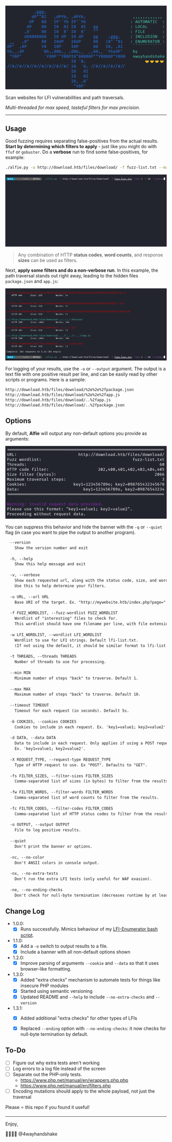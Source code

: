 ![banner](images/banner.png)

Scan websites for LFI vulnerabilities and path traversals.

*Multi-threaded for max speed, tasteful filters for max precision.*

---

## Usage

Good fuzzing requires separating false-positives from the actual results. **Start by determining which filters to apply** - just like you might do with `ffuf` or `gobuster`. Do a **verbose** run to find some false-positives, for example:

```bash
./alfie.py -u http://download.htb/files/download/ -f fuzz-list.txt --max 3 -t 60 --verbose
```

![false-positive](images/false-positive.gif)

> Any combination of HTTP **status codes**, **word counts**, and response **sizes** can be used as filters.

Next, **apply some filters and do a non-verbose run**. In this example, the path traversal stands out right away, leading to the hidden files `package.json` and `app.js`:

![lfi-test](images/lfi-test.gif)

For logging of your results, use the `-o` or `--output` argument. The output is a text file with one positive result per line, and can be easily read by other scripts or programs. Here is a sample:

```
http://download.htb/files/download/%2e%2e%2fpackage.json
http://download.htb/files/download/%2e%2e%2fapp.js
http://download.htb/files/download/..%2fapp.js
http://download.htb/files/download/..%2fpackage.json
```



## Options

By default, **Alfie** will output any non-default options you provide as arguments:

![options display](images/options%20display.png)

You can suppress this behavior and hide the banner with the `-q` or `--quiet` flag (in case you want to pipe the output to another program).

```html
  --version
	Show the version number and exit

  -h, --help            
	Show this help message and exit

  -v, --verbose         
	Show each requested url, along with the status code, size, and words in the response.
	Use this to help determine your filters.

  -u URL, --url URL     
	Base URI of the target. Ex. "http://mywebsite.htb/index.php?page="

  -f FUZZ_WORDLIST, --fuzz-wordlist FUZZ_WORDLIST
	Wordlist of "interesting" files to check for.
	This wordlist should have one filename per line, with file extensions if applicable.

  -w LFI_WORDLIST, --wordlist LFI_WORDLIST
	Wordlist to use for LFI strings. Default lfi-list.txt.
	(If not using the default, it should be similar format to lfi-list.txt)

  -t THREADS, --threads THREADS
	Number of threads to use for processing.

  --min MIN             
	Minimum number of steps "back" to traverse. Default 1.

  --max MAX             
	Maximum number of steps "back" to traverse. Default 10.

  --timeout TIMEOUT     
	Timeout for each request (in seconds). Default 5s.

  -b COOKIES, --cookies COOKIES
	Cookies to include in each request. Ex. 'key1=value1; key2=value2'.

  -d DATA, --data DATA  
	Data to include in each request. Only applies if using a POST request (see -X option).
    Ex. 'key1=value1; key2=value2'.

  -X REQUEST_TYPE, --request-type REQUEST_TYPE
	Type of HTTP request to use. Ex "POST". Defaults to "GET".

  -fs FILTER_SIZES, --filter-sizes FILTER_SIZES
	Comma-separated list of sizes (in bytes) to filter from the results.

  -fw FILTER_WORDS, --filter-words FILTER_WORDS
	Comma-separated list of word counts to filter from the results.

  -fc FILTER_CODES, --filter-codes FILTER_CODES
	Comma-separated list of HTTP status codes to filter from the results.

  -o OUTPUT, --output OUTPUT
	File to log positive results.

  --quiet
	Don't print the banner or options.

  -nc, --no-color
	Don't ANSII colors in console output.

  -nx, --no-extra-tests
	Don't run the extra LFI tests (only useful for WAF evasion).

  -ne, --no-ending-checks
  	Don't check for null-byte termination (decreases runtime by at least 66%).

```



## Change Log

- 1.0.0:
  - [x] Runs successfully. Mimics behaviour of my [LFI-Enumerator bash script](https://github.com/4wayhandshake/LFI-Enumerator).
- 1.1.0:
  - [x] Add a `-o` switch to output results to a file.
  - [x] Include a banner with all non-default options shown
- 1.2.0:
  - [x] Improve parsing of arguments `--cookie` and `--data` so that it uses browser-like formatting.
- 1.3.0:
  - [x] Added "extra checks" mechanism to automate tests for things like insecure PHP modules
  - [x] Started using semantic versioning
  - [x] Updated README and `--help` to include `--no-extra-checks` and `--version`
- 1.3.1:
  - [x] Added additional "extra checks" for other types of LFIs
  - [x] Replaced `--ending` option with `--no-ending-checks`: it now checks for null-byte termination by default.


## To-Do
- [ ] Figure out why extra tests aren't working
- [ ] Log errors to a log file instead of the screen
- [ ] Separate out the PHP-only tests. 
  - https://www.php.net/manual/en/wrappers.php.php
  - https://www.php.net/manual/en/filters.php
- [ ] Encoding mutations should apply to the whole payload, not just the traversal

Please :star: this repo if you found it useful!


---

Enjoy,

:handshake::handshake::handshake::handshake:
@4wayhandshake
